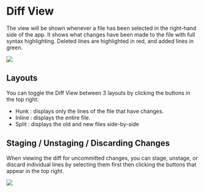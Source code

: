 # Diff View
The view will be shown whenever a file has been selected in the right-hand side of the app. It shows what changes have been made to the file with full syntax highlighting. Deleted lines are highlighted in red, and added lines in green.

<img src="/assets/docs/ui-diff.png" class="fit-image">

## Layouts
You can toggle the Diff View between 3 layouts by clicking the buttons in the top right:
* Hunk : displays only the lines of the file that have changes.
* Inline : displays the entire file.
* Split : displays the old and new files side-by-side

## Staging / Unstaging / Discarding Changes
When viewing the diff for uncommitted changes, you can stage, unstage, or discard individual lines by selecting them first then clicking the buttons that appear in the top right.

<img src="/assets/docs/ui-diff-by-line.png" class="fit-image">
